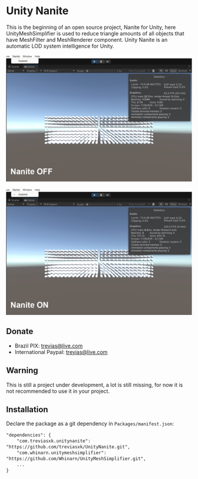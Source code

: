 # Unity Nanite
This is the beginning of an open source project, Nanite for Unity, here UnityMeshSimplifier is used to reduce triangle amounts of all objects that have MeshFilter and MeshRenderer component. Unity Nanite is an automatic LOD system intelligence for Unity.

![Preview](/Images/nanite_off.png)

![Preview](/Images/nanite_on.png)

## Donate
 - Brazil
 PIX: trevias@live.com
 - International
 Paypal: trevias@live.com

## Warning
This is still a project under development, a lot is still missing, for now it is not recommended to use it in your project.

## Installation

Declare the package as a git dependency in `Packages/manifest.json`:

```
"dependencies": {
    "com.treviasxk.unitynanite": "https://github.com/treviasxk/UnityNanite.git",
    "com.whinarn.unitymeshsimplifier": "https://github.com/Whinarn/UnityMeshSimplifier.git",
    ...
}
```
